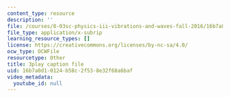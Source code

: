 ```yaml
---
content_type: resource
description: ''
file: /courses/8-03sc-physics-iii-vibrations-and-waves-fall-2016/16b7a0d10124b58c2f538e32f68a6baf_I0YACDaY-ww.srt
file_type: application/x-subrip
learning_resource_types: []
license: https://creativecommons.org/licenses/by-nc-sa/4.0/
ocw_type: OCWFile
resourcetype: Other
title: 3play caption file
uid: 16b7a0d1-0124-b58c-2f53-8e32f68a6baf
video_metadata:
  youtube_id: null
---
```

